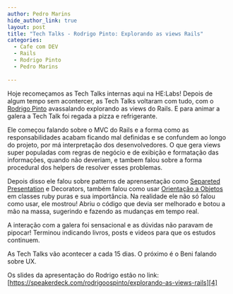 ```yaml
---
author: Pedro Marins
hide_author_link: true
layout: post
title: "Tech Talks - Rodrigo Pinto: Explorando as views Rails"
categories:
  - Cafe com DEV
  - Rails
  - Rodrigo Pinto
  - Pedro Marins
  
---
```


Hoje recomeçamos as Tech Talks internas aqui na HE:Labs! Depois de algum tempo sem acontercer, as Tech Talks voltaram com tudo, com o [Rodrigo Pinto][3] avassalando explorando as views do Rails. E para animar a galera a Tech Talk foi regada a pizza e refrigerante.
<!--more-->

Ele começou falando sobre o MVC do Rails e a forma como as responsabilidades acabam ficando mal definidas e se confundem ao longo do projeto, por má interpretação dos desenvolvedores. O que gera views super populadas com regras de negócio e de exibição e formatação das informações, quando não deveriam, e tambem falou sobre a forma procedural dos helpers de resolver esses problemas.

Depois disso ele falou sobre patterns de aprensentação como [Separeted Presentation][1] e Decorators, também falou como usar [Orientação a Objetos][2] em classes ruby puras e sua importância. Na realidade ele não só falou como usar, ele mostrou! Abriu o código que devia ser melhorado e botou a mão na massa, sugerindo e fazendo as mudanças em tempo real.

A interação com a galera foi sensacional e as dúvidas não paravam de pipocar! Terminou indicando livros, posts e videos para que os estudos continuem.

As Tech Talks vão acontecer a cada 15 dias. O próximo é o Beni falando sobre UX.

Os slides da apresentação do Rodrigo estão no link:
[https://speakerdeck.com/rodrigoospinto/explorando-as-views-rails][4]

[1]: http://martinfowler.com/eaaDev/SeparatedPresentation.html
[2]: http://blog.steveklabnik.com/posts/2011-09-06-the-secret-to-rails-oo-design
[3]: http://rodrigopinto.me
[4]: https://speakerdeck.com/rodrigoospinto/explorando-as-views-rails
